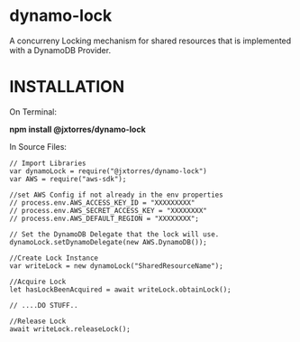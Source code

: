 # dynamo-lock

A concurreny Locking mechanism for shared resources that is implemented with a DynamoDB Provider.

# INSTALLATION

On Terminal:

**npm install @jxtorres/dynamo-lock**

In Source Files:

```
// Import Libraries
var dynamoLock = require("@jxtorres/dynamo-lock")
var AWS = require("aws-sdk");

//set AWS Config if not already in the env properties
// process.env.AWS_ACCESS_KEY_ID = "XXXXXXXXX"
// process.env.AWS_SECRET_ACCESS_KEY = "XXXXXXXX"
// process.env.AWS_DEFAULT_REGION = "XXXXXXXX";

// Set the DynamoDB Delegate that the lock will use.
dynamoLock.setDynamoDelegate(new AWS.DynamoDB());

//Create Lock Instance
var writeLock = new dynamoLock("SharedResourceName");

//Acquire Lock
let hasLockBeenAcquired = await writeLock.obtainLock();

// ....DO STUFF..

//Release Lock
await writeLock.releaseLock();
```
